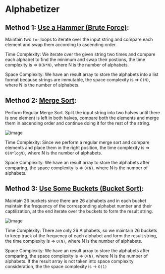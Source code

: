 # Alphabetizer

## Method 1: [Use a Hammer (Brute Force)](https://github.com/shethabhish/Alphabetizer/blob/main/Alphabetizer-1.py):

Maintain two ```for``` loops to iterate over the input string and compare each element and swap them according to ascending order.

Time Complexity:
We iterate over the given string two times and compare each alphabet to find the minimum and swap their postions, the time complexity is => ```O(N*N)```, where N is the number of alphabets.

Space Complexity:
We have an result array to store the alphabets into a list format because strings are immutable, the space complexity is => ```O(N)```, where N is the number of alphabets.

## Method 2: [Merge Sort](https://github.com/shethabhish/Alphabetizer/blob/main/Alphabetizer-2.py):

Perform Regular Merge Sort. Split the input string into two halves until there is one element is left in both halves, compare both the elements and merge them in ascending order and continue doing it for the rest of the string.

![image](https://user-images.githubusercontent.com/20106435/116936647-fe461680-ac1c-11eb-85ed-8a2a1a239f1f.png)

Time Complexity:
Since we perform a regular merge sort and compare elements and place them in the right position, the time complexity is => ```O(N*logN)```, where N is the number of alphabets.

Space Complexity:
We have an result array to store the alphabets after comparing, the space complexity is => ```O(N)```, where N is the number of alphabets.

## Method 3: [Use Some Buckets (Bucket Sort)](https://github.com/shethabhish/Alphabetizer/blob/main/Alphabetizer-3.py):

Maintain 26 buckets since there are 26 alphabets and in each bucket maintain the frequency of the corresponding alphabet number and their captilization, at the end iterate over the buckets to form the result string.

![image](https://user-images.githubusercontent.com/20106435/116937997-eff8fa00-ac1e-11eb-8385-bf9aa864b254.png)

Time Complexity:
There are only 26 Alphabets, so we maintain 26 buckets to keep track of the frequency of each alphabet and form the result string, the time complexity is => ```O(N)```, where N is the number of alphabets.

Space Complexity:
We have an result array to store the alphabets after comparing, the space complexity is => ```O(N)```, where N is the number of alphabets. If the result array is not taken into space complexity consideration, the the space complexity is -> ```O(1)```
